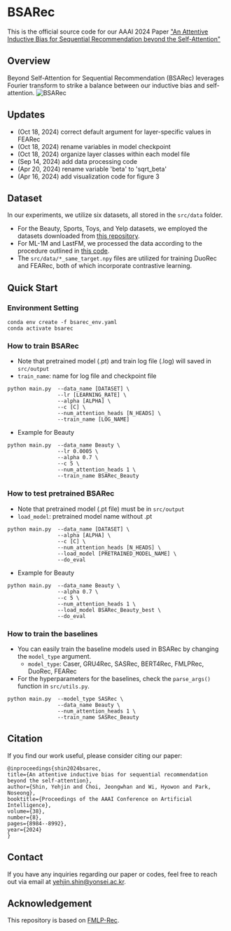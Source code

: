 # BSARec
This is the official source code for our AAAI 2024 Paper ["An Attentive Inductive Bias for Sequential Recommendation beyond the Self-Attention"](https://arxiv.org/abs/2312.10325)

## Overview
Beyond Self-Attention for Sequential Recommendation (BSARec) leverages Fourier transform to strike a balance between our inductive bias and self-attention.
![BSARec](fig/model_architecture.png)

## Updates
- (Oct 18, 2024) correct default argument for layer-specific values in FEARec
- (Oct 18, 2024) rename variables in model checkpoint
- (Oct 18, 2024) organize layer classes within each model file
- (Sep 14, 2024) add data processing code
- (Apr 20, 2024) rename variable 'beta' to 'sqrt_beta'
- (Apr 16, 2024) add visualization code for figure 3

## Dataset
In our experiments, we utilize six datasets, all stored in the `src/data` folder. 
- For the Beauty, Sports, Toys, and Yelp datasets, we employed the datasets downloaded from [this repository](https://github.com/Woeee/FMLP-Rec). 
- For ML-1M and LastFM, we processed the data according to the procedure outlined in [this code](https://github.com/RUCAIBox/CIKM2020-S3Rec/blob/master/data/data_process.py).
- The `src/data/*_same_target.npy` files are utilized for training DuoRec and FEARec, both of which incorporate contrastive learning.

## Quick Start
### Environment Setting
```
conda env create -f bsarec_env.yaml
conda activate bsarec
```

### How to train BSARec
- Note that pretrained model (.pt) and train log file (.log) will saved in `src/output`
- `train_name`: name for log file and checkpoint file
```
python main.py  --data_name [DATASET] \
                --lr [LEARNING_RATE] \
                --alpha [ALPHA] \ 
                --c [C] \
                --num_attention_heads [N_HEADS] \
                --train_name [LOG_NAME]
```
- Example for Beauty
```
python main.py  --data_name Beauty \
                --lr 0.0005 \
                --alpha 0.7 \
                --c 5 \
                --num_attention_heads 1 \
                --train_name BSARec_Beauty
```

### How to test pretrained BSARec
- Note that pretrained model (.pt file) must be in `src/output`
- `load_model`: pretrained model name without .pt
```
python main.py  --data_name [DATASET] \
                --alpha [ALPHA] \ 
                --c [C] \
                --num_attention_heads [N_HEADS] \
                --load_model [PRETRAINED_MODEL_NAME] \
                --do_eval
```
- Example for Beauty
```
python main.py  --data_name Beauty \
                --alpha 0.7 \
                --c 5 \
                --num_attention_heads 1 \
                --load_model BSARec_Beauty_best \
                --do_eval
```

### How to train the baselines
- You can easily train the baseline models used in BSARec by changing the `model_type` argument.
    - `model_type`: Caser, GRU4Rec, SASRec, BERT4Rec, FMLPRec, DuoRec, FEARec
- For the hyperparameters for the baselines, check the `parse_args()` function in `src/utils.py`.
```
python main.py  --model_type SASRec \
                --data_name Beauty \
                --num_attention_heads 1 \
                --train_name SASRec_Beauty
```

## Citation
If you find our work useful, please consider citing our paper:
```
@inproceedings{shin2024bsarec,
title={An attentive inductive bias for sequential recommendation beyond the self-attention},
author={Shin, Yehjin and Choi, Jeongwhan and Wi, Hyowon and Park, Noseong},
booktitle={Proceedings of the AAAI Conference on Artificial Intelligence},
volume={38},
number={8},
pages={8984--8992},
year={2024}
}
```

## Contact
If you have any inquiries regarding our paper or codes, feel free to reach out via email at yehjin.shin@yonsei.ac.kr.

## Acknowledgement
This repository is based on [FMLP-Rec](https://github.com/Woeee/FMLP-Rec).
